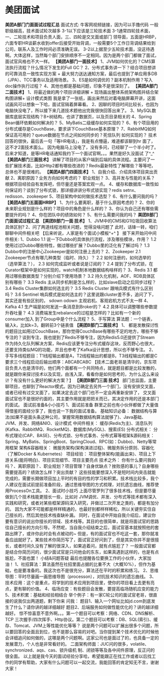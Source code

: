 # 美团面试
**美团A部⻔门⾯面试过程汇总**
⾯试⽅式: ⽜客⽹视频链接，因为可以⼿撸代码 ⼀般职级越⾼，技术⾯试轮次越多
3-1以下应该是三轮技术⾯
3-1通常四轮技术⾯，⼀、⼆轮技术和项⽬负责⼈⾯，三、四轮是交叉⾯或部⻔
领导⾯，五⾯是HRBP，六⾯专职HR谈薪⽔收到offer后接受开始背调，⼀般需要5个⼯作⽇背调结果给到公司，联系⼈及⼯作时间必须准确⽆误。
3-2以上据⾄少五轮技术⾯，没这待遇啊。⼤体这样，当然每个部⻔安排顺序不⼀定相同。因为是两个部⻔都做了⾯试，⾯试官⻛格也不⼤⼀样。
**【美团A部门一面技术】**
1、JVM如何优化的？CMS算法执⾏流程？什么情况下发⽣的Full GC？
2、分布式事务讲⼀下？结合项⽬想讲的可靠消息⼀致性实现⽅案 + 最⼤努⼒送达通知⽅案，最后也提到了单应⽤多DB（JPA）、TCC事务以及适⽤场景。
3、ES是如何调优的？副本机制作⽤？写⼊doc操作执⾏过程？
4、其他也都是基础问题，印象不是很深刻了。
**【美团A部门二面技术】**
1、将最近做的两个项⽬详细讲解 + 现场画出整体系统架构图并结合架构图讲解+ 设计模式类图
我是拿了⼀张纸，画出来然后对着电脑屏幕开讲，这⾯试画⻛可以想象⼀下哈，⾯试官隔着屏幕看。
2、因聊的项⽬时间⽐较⻓，也因为电脑快没电了，所以接下来⼏道技术题他出完我很快回答出来了。
3、MySQL数据库底层实现结构？B+树结构，也讲了数据⻚，以及⻚⽬录相关的
4、Spring Bean循环依赖如何解决的？
5、MyBatis⼆级缓存如何实现的？
6、有个项⽬⽤的分布式缓存是CouchBase，要求讲下CouchBase基本原理？
7、RabbitMQ如何保证⾼可⽤的？queue数据在节点之间如何同步的？死信队列
如何实现的？
技术回答的很快，最后丢⼀句「等HR电话」，我是有点懵逼，难道都该聊到hr
⾯了，这不才2⾯技术⾯么。
因为电脑⻢上没电了，没有多问，已经聊了⼀个半⼩时了。
后来才知道，是等HR电话通知我约下⼀个⾯试官啊。。。果然是好久没⾯试
了^_^
**【美团A部门三面技术】**
 讲解了项⽬的从客户端到后端的具体流程。主要问了⼀些扩展技术⾯，⽐如Http2都有哪些改进的？Redis最新特性了解哪些？等等吧，总体也不是很难的。
**【美团A部门四面技术】**
1、⾃我介绍、介绍具体项⽬突出贡献
2、离职原因？业务⽅向如何考虑的？ 职业规划？
3、⾼并发与性能的关系？根据项⽬经验⾃有发挥吧，但尽量还是答案宏观⼀点。
4、缓存和数据库⼀致性如何保证的？谈到了分布式锁，那详细讲讲分布式锁实现？redis setnx、redisson、zookeeper
5、项⽬架构中如何做技术选型？
6、有什么要问我的吗？
**【美团A部门五⾯面HRBP】**
1、为什么要离职，基于什么原因考虑的？
2、你的未来职业规划是什么样的？项⽬中的⻆⾊是什么样的？
3、你认为⾃⼰还有哪些需要提升的吗？
4、你在团队中的绩效如何？
5、有什么需要问我的吗？
**美团B部⻔门⾯面试过程汇总**
**【美团B部门一⾯ 技术】**
1、JVM中的CMS和G1垃圾回收算法具体区别?
2、问了两道线程池相关问题，觉得没啥问题了 此时，话锋⼀转，咱们聊聊中间件相关吧 【后来听说，⼈家是有个⾯试⼩模板^+^ 】
接下来开始问中间件相关:
1、Dubbo
 1.1 说⼀下Dubbo的具体执⾏流程，涉及哪些模块，作⽤？
 1.2 使⽤过过Dubbo哪些特性，做过哪些扩展？Dubbo⾥的泛化有了解过吗？
 1.3 Dubbo中的注册中⼼Zookeeper是如何注册上去的？
2、Zookeeper
 2.1 Zookeeper节点有哪⼏种类型（临时、持久）？
 2.2 如何注册的，如何选举的（选举算法？），
 2.3 如何完成监听或者说是订阅的？
 2.4 提到了分布式锁，在Curator框架中是如何实现的，watch机制本地数据结构啥样的？
3、Redis
 3.1 都⽤过哪些数据类型？分别介绍下使⽤场景？
 3.2 持久化机制，AOF、RDB具体区别有哪些？
 3.3 Redis 主从同步机制是怎么样的，⽐如slave启动之后同步过程？
 3.4 Redis Cluster集群如何选主的？
 3.5 Redis Cluster 跟哨兵模式有什么区别吗？
 3.6 Sentinel 哨兵模式是如何选主的？这⾥说跟cluster差不多，追问了下，其实还是有些区别的， sdown odown 主观宕机、客观宕机⽅式不太⼀样
4、Kafka
 4.1 ⽣产端是如何发送⼀条消息到Broker的？
 4.2 具体可以调整哪些参数提升吞吐量？
 4.3 消费端发⽣rebalance的过程是怎样的？⽐如有⼀个新的consumer加⼊
 到了Group中是个什么流程？
5、⼿写算法
 算法题：⼀个链表，输⼊k，⽐如k=3，翻转前3个链表值
**【美团B部门二⾯技术】**
1、 都是发散探讨性的题⽬⽐如⽤过CouchBase，那你觉得CouchBase有哪些不⾜的地⽅，哪些不够专注的？谈到专注，我也提到了Redis不够专注，因为Redis5.0还提供了Stream作为持久化队列解决⽅案，Redis应该更专注分布式缓存这块，反⽽野⼼也很⼤，还要⽀持类似MQ的功能，并且也参考了Kafka设计思想，所以也不够专注。
2、 ⼿写多线程题⽬：T1线程输出都是A，T2线程输出的都是B，T3线程输出的都是C要求三个线程启动后输出顺序：ABCABCABC
 【技术⼆⾯⽼哥是清华的，京东项⽬负责⼈也是清华的，他们两个⾯都有⼀个共同特点，就是题⽬都是⽐较发散的，就是跟你来探讨技术以及实现，由浅⼊深，看看你是如何思考的，为什么这么来设计？有没有什么更好的解决⽅案？】
**【美团B部门三⾯ 技术】**
部⻔总监⾯，主要聊项⽬，也聊到了Reactor模式。因为已确定去另外⼀个部⻔，没有安排交叉⾯，或者已经有过交叉⾯了，如果决定去这个部⻔也不⼀定会再重新安排了，
交叉⾯⾯试官也不是很好约⾯的，其主要作⽤就是把把关⽽已，其决定作⽤的还是本部⻔的⾯试。
面试前准备&⼩小技巧
1、⾯试前准备
群⾥之前也有⼩伙伴都做了⼤量值得借鉴的⾯经分享了，我也说一下我的面试准备。
基础知识必备：
数据结构与算法(如果不是面头条这种公司，掌握常用数据结构算法就够了)、Java基础、JVM、并发、⽹络&NIO、设计模式
中间件相关：
缓存(Redis为主)、消息队列(Kafka、RabbitMQ、RocketMQ)、数据库(MySQL)、搜索(ES)
分布式相关：
分布式理论(CAP、BASE)、分布式锁、分布式事务、分布式幂等框架&源码相关：Spring、MyBatis、SpringBoot、SpringCloud、RPC(如：Dubbo)、Netty等常⽤框架
架构&容器相关：
微服务架构(架构演进过程)、微服务拆分原则、容器化（了解Docker & Kubernetes）
项⽬经验：
项⽬整体架构(能画出来)、项⽬上下游关系(能将明⽩)、项⽬实现细节、项⽬主要亮点
技术之外：
你有什么要问我的吗？、离职原因？、职业规划？项⽬管理？⾃身优缺点？挫败感的事⼉？⾃身哪些需要提⾼的？绩效怎么样？突出贡献？
这些技能要想深⼊不是短时间内突击就能完成的，需要⻓期做项⽬加上平时的有⽬的性的学习和积累。技术栈⽐较多，我个⼈建议在⾯试前提前准备阶段，通过思维导图的⽅式梳理，对抗遗忘曲线，推荐使⽤ProcessOn⼯具。
2、⾯试时⼩技巧
上⾯尽管罗列了很多技术栈，但是要尽量做到⼏个技术栈能更擅⻓⼀些，⽐如对 JVM调优、并发、分布式等技术都有深⼊实践和研究，或者对某些框架源码深⼊研究，并做过⼆次开发之类的，都是有加分的。
因为⼤家不可能都是样样精通的，也最好别都样样稀松，所以关键夯实住⾃⼰擅⻓的，然后其他技术栈查缺补漏。
同时，在⾯试中开始⾃我介绍后，建议你要有意识的说出你擅⻓的领域、技术栈等。其⽬的也很简单，就是将⾯试官的思路往⾃⼰擅⻓的⽅向引导。不然呢，当⾃我介绍结束之后，⾯试官基本就按照他的套路出牌了，或许你此时会有点被动的~
但是，有的⾯试官也不吃这⼀套，那你就准备应战就好了。某些技术你简历写了，⾯试官正好问到了，但是其实你并不是很擅⻓，或者时间久没有了解的很深⼊，如果追着问，就有点尴尬了？
⼀般⾯试官都是结合你简历问的，很少⾯试官是只问他会的东东，如果真遇到这样的，也是有点尴尬，不⾯也罢！
小结&问题答疑
最后也提醒各位要换⼯作的⼩伙伴，⼤家加油！
1、社招算法：算法虽然在社招里面占据的比重不大（大概10%），但作为基础，也是要准备的。我这次也不是很充分，算法还在平时的积累和练习。
2、思维导图：平时尽量画⼀画思维导图（processon），对抗技术知识的遗忘曲线。
3、技术应⽤：这个是重点，将学到的技术应⽤到项⽬⾥，使你的项⽬看上去更有亮点，更有聊的价值。
4、临场应变：有些题⽬会发散，要提⾼临场随机应变的能⼒
5、技术积累：基础和经验相结合
举个例⼦：有⼀家C轮公司的⾯试官⽼哥，很直接的说我仅出两道题，剩下你来
问我：
题⽬1、输⼊⼀个⽹址⽐如jd.com到底发⽣了什么？请你讲的越详细越好
题⽬2、后端服务如何做性能优化的？讲的越详细越好。
惊不惊喜意不意外啊。。。第⼀个题⽬可以考察：⽹络、CDN、DNS解析、TCP 三次握⼿/四次挥⼿、Http协议。第⼆个题⽬可以考察：DB、SQL(索引)、缓存、Tomcat、JVM上等性能优化等等？
说是两个问题可以扩展出很多个问题，所以要回答的全⾯且到位，也不是那么容易的对吧。当你提到某个技术优化的时候他会详细追问如何做的，这哪是两个问题啊。这家公司也是⾯过了的，也具备⼀定的发展潜⼒，个⼈也是⾮常看好的。
⼆⾯架构师⾯：JUC问的很多，volatile、synchronized、aqs、cas、锁升级机
制、闭锁等等及各中间件原理，反正问的很全⾯。
以上就是我今天的面试经验分享哈，希望能跟正在找工作或者以后找工作的同学有帮助，大家有什么问题可以一起交流，我能回答的肯定知⽆不⾔，谢谢大家！
